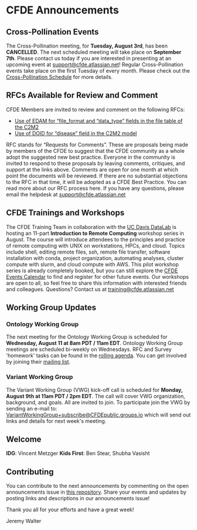 # CFDE Announcements

## Cross-Pollination Events
The Cross-Pollination meeting, for **Tuesday, August 3rd**, has been **CANCELLED**. The next scheduled meeting will take place on **September 7th**.  Please contact us today if you are interested in presenting at an upcoming event at support@cfde.atlassian.net! Regular Cross-Pollination events take place on the first Tuesday of every month. Please check out the  [Cross-Pollination Schedule](https://docs.google.com/spreadsheets/d/1hQAeOLkivUZZnwZ_KxfGw3neezMaWbrPk9nnFiKfQGA/edit?usp=sharing) for more details.

## RFCs Available for Review and Comment
CFDE Members are invited to review and comment on the following RFCs:
- [Use of EDAM for “file_format and “data_type” fields in the file table of the C2M2](https://docs.google.com/document/d/1HQPtk6381Yncxp8Apzxyv8YwPNYIcvWEAH0gKraqKHE/edit)
- [Use of DOID for “disease” field in the C2M2 model](https://docs.google.com/document/d/1OS_69jvdexMvH9KSptGDAKAXCzyDtca2M0VjsGXImEE/edit)

RFC stands for “Requests for Comments”. These are proposals being made by members of the CFDE to suggest that the CFDE community as a whole adopt the suggested new best practice. Everyone in the community is invited to respond to these proposals by leaving comments, critiques, and support at the links above. Comments are open for one month at which point the documents will be reviewed. If there are no substantial objections to the RFC in that time, it will be adopted as a CFDE Best Practice. You can read more about our RFC process here.
If you have any questions, please email the helpdesk at support@cfde.atlassian.net

## CFDE Trainings and Workshops
The CFDE Training Team in collaboration with the [UC Davis DataLab](https://datalab.ucdavis.edu/eventscalendar/introduction-to-remote-computing-11-part-series-workshop-1-intro-to-shell/) is hosting an 11-part **Introduction to Remote Computing** workshop series in August. The course will introduce attendees to the principles and practice of remote computing with UNIX on workstations, HPCs, and cloud. Topics include shell, editing remote files, ssh, remote file transfer, software installation with conda, project organization, automating analyses, cluster compute with slurm, and cloud compute with AWS. This pilot workshop series is already completely booked, but you can still explore the [CFDE Events Calendar](https://www.nih-cfde.org/events/?pk_campaign=anc) to find and register for other future events. Our workshops are open to all, so feel free to share this information with interested friends and colleagues. Questions? Contact us at training@cfde.atlassian.net

## Working Group Updates

### Ontology Working Group
The next meeting for the Ontology Working Group is scheduled for **Wednesday, August 11 at 8am PDT / 11am EDT**. Ontology Working Group meetings are scheduled bi-weekly on Wednesdays. RFC and Survey 'homework' tasks can be found in the [rolling agenda](https://docs.google.com/document/d/1VoHHBeWfol6XNJa3kzOnOFuTaIrcLYbqKYQcOnj1oh4/edit#heading=h.3ia46913z0oa). You can get involved by joining their [mailing list](https://cfdepublic.groups.io/g/OntologyWorkingGroup).

### Variant Working Group
The Variant Working Group (VWG) kick-off call is scheduled for **Monday, August 9th at 11am PDT / 2pm EDT**. The call will cover VWG organization, background, and goals. All are invited to join. To participate join the VWG by sending an e-mail to: VariantWorkingGroup+subscribe@CFDEpublic.groups.io which will send out links and details for next week's meeting. 

## Welcome
**IDG**: Vincent Metzger
**Kids First**: Ben Stear, Shubha Vasisht

## Contributing
You can contribute to the next announcements by commenting on the open announcements issue in [this repository](https://github.com/nih-cfde/announcements/issues). Share your events and updates by posting links and descriptions in our announcements issue!

Thank you all for your efforts and have a great week!

Jeremy Walter
